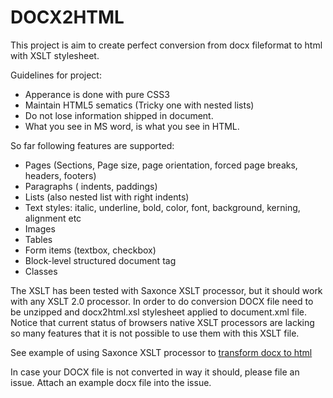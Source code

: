# DOCX2HTML
This project is aim to create perfect conversion from docx fileformat to html with XSLT stylesheet.

Guidelines for project:
- Apperance is done with pure CSS3
- Maintain HTML5 sematics (Tricky one with nested lists)
- Do not lose information shipped in document.
- What you see in MS word, is what you see in HTML.

So far following features are supported:

- Pages (Sections, Page size, page orientation, forced page breaks, headers, footers)
- Paragraphs ( indents, paddings) 
- Lists (also nested list with right indents)
- Text styles: italic, underline, bold, color, font, background, kerning, alignment etc
- Images
- Tables
- Form items (textbox, checkbox)
- Block-level structured document tag
- Classes

The XSLT has been tested with Saxonce XSLT processor, but it should work with any XSLT 2.0 processor. In order to do conversion DOCX file need to be unzipped and docx2html.xsl stylesheet applied to document.xml file. Notice that current status of browsers native XSLT processors are lacking so many features that it is not possible to use them with this XSLT file.

See example of using Saxonce XSLT processor to [transform docx to html](https://github.com/ottoville/DOCX2HTML.XSL/wiki/Saxonce-example)

In case your DOCX file is not converted in way it should, please file an issue. Attach an example docx file into the issue.
